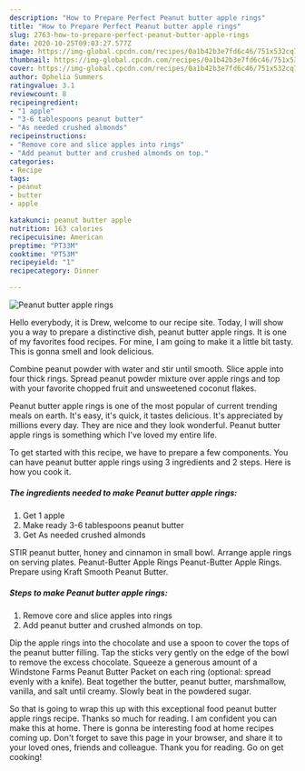 ```yaml
---
description: "How to Prepare Perfect Peanut butter apple rings"
title: "How to Prepare Perfect Peanut butter apple rings"
slug: 2763-how-to-prepare-perfect-peanut-butter-apple-rings
date: 2020-10-25T09:03:27.577Z
image: https://img-global.cpcdn.com/recipes/0a1b42b3e7fd6c46/751x532cq70/peanut-butter-apple-rings-recipe-main-photo.jpg
thumbnail: https://img-global.cpcdn.com/recipes/0a1b42b3e7fd6c46/751x532cq70/peanut-butter-apple-rings-recipe-main-photo.jpg
cover: https://img-global.cpcdn.com/recipes/0a1b42b3e7fd6c46/751x532cq70/peanut-butter-apple-rings-recipe-main-photo.jpg
author: Ophelia Summers
ratingvalue: 3.1
reviewcount: 8
recipeingredient:
- "1 apple"
- "3-6 tablespoons peanut butter"
- "As needed crushed almonds"
recipeinstructions:
- "Remove core and slice apples into rings"
- "Add peanut butter and crushed almonds on top."
categories:
- Recipe
tags:
- peanut
- butter
- apple

katakunci: peanut butter apple 
nutrition: 163 calories
recipecuisine: American
preptime: "PT33M"
cooktime: "PT53M"
recipeyield: "1"
recipecategory: Dinner

---
```



![Peanut butter apple rings](https://img-global.cpcdn.com/recipes/0a1b42b3e7fd6c46/751x532cq70/peanut-butter-apple-rings-recipe-main-photo.jpg)

Hello everybody, it is Drew, welcome to our recipe site. Today, I will show you a way to prepare a distinctive dish, peanut butter apple rings. It is one of my favorites food recipes. For mine, I am going to make it a little bit tasty. This is gonna smell and look delicious.

Combine peanut powder with water and stir until smooth. Slice apple into four thick rings. Spread peanut powder mixture over apple rings and top with your favorite chopped fruit and unsweetened coconut flakes.

Peanut butter apple rings is one of the most popular of current trending meals on earth. It's easy, it's quick, it tastes delicious. It's appreciated by millions every day. They are nice and they look wonderful. Peanut butter apple rings is something which I've loved my entire life.


To get started with this recipe, we have to prepare a few components. You can have peanut butter apple rings using 3 ingredients and 2 steps. Here is how you cook it.

<!--inarticleads1-->

##### The ingredients needed to make Peanut butter apple rings:

1. Get 1 apple
1. Make ready 3-6 tablespoons peanut butter
1. Get As needed crushed almonds


STIR peanut butter, honey and cinnamon in small bowl. Arrange apple rings on serving plates. Peanut-Butter Apple Rings Peanut-Butter Apple Rings. Prepare using Kraft Smooth Peanut Butter. 

<!--inarticleads2-->

##### Steps to make Peanut butter apple rings:

1. Remove core and slice apples into rings
1. Add peanut butter and crushed almonds on top.


Dip the apple rings into the chocolate and use a spoon to cover the tops of the peanut butter filling. Tap the sticks very gently on the edge of the bowl to remove the excess chocolate. Squeeze a generous amount of a Windstone Farms Peanut Butter Packet on each ring (optional: spread evenly with a knife). Beat together the butter, peanut butter, marshmallow, vanilla, and salt until creamy. Slowly beat in the powdered sugar. 

So that is going to wrap this up with this exceptional food peanut butter apple rings recipe. Thanks so much for reading. I am confident you can make this at home. There is gonna be interesting food at home recipes coming up. Don't forget to save this page in your browser, and share it to your loved ones, friends and colleague. Thank you for reading. Go on get cooking!
